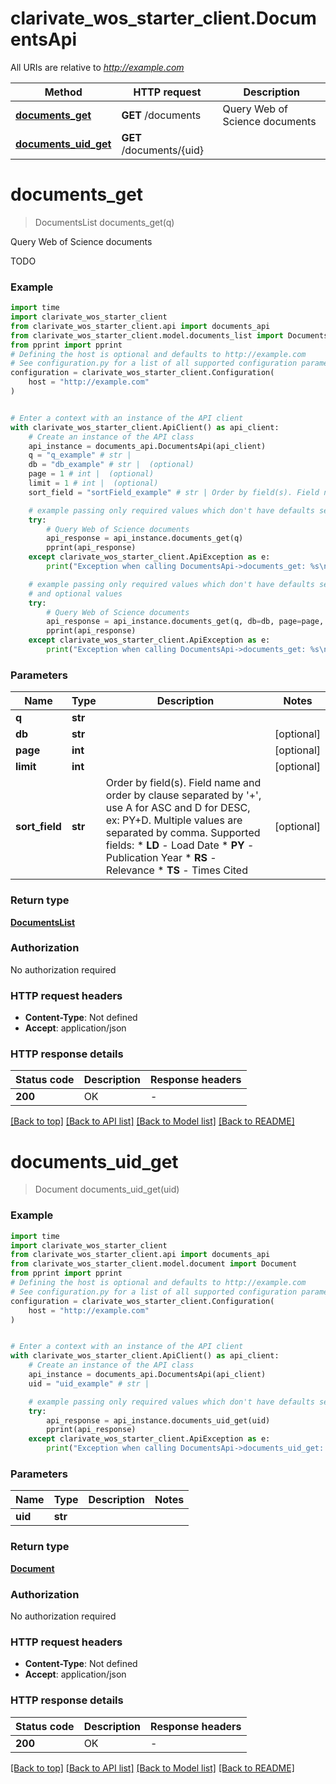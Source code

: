 # clarivate_wos_starter_client.DocumentsApi

All URIs are relative to *http://example.com*

Method | HTTP request | Description
------------- | ------------- | -------------
[**documents_get**](DocumentsApi.md#documents_get) | **GET** /documents | Query Web of Science documents 
[**documents_uid_get**](DocumentsApi.md#documents_uid_get) | **GET** /documents/{uid} | 


# **documents_get**
> DocumentsList documents_get(q)

Query Web of Science documents 

TODO 

### Example


```python
import time
import clarivate_wos_starter_client
from clarivate_wos_starter_client.api import documents_api
from clarivate_wos_starter_client.model.documents_list import DocumentsList
from pprint import pprint
# Defining the host is optional and defaults to http://example.com
# See configuration.py for a list of all supported configuration parameters.
configuration = clarivate_wos_starter_client.Configuration(
    host = "http://example.com"
)


# Enter a context with an instance of the API client
with clarivate_wos_starter_client.ApiClient() as api_client:
    # Create an instance of the API class
    api_instance = documents_api.DocumentsApi(api_client)
    q = "q_example" # str | 
    db = "db_example" # str |  (optional)
    page = 1 # int |  (optional)
    limit = 1 # int |  (optional)
    sort_field = "sortField_example" # str | Order by field(s). Field name and order by clause separated by '+', use A for ASC and D for DESC, ex: PY+D. Multiple values are separated by comma. Supported fields:  * **LD** - Load Date * **PY** - Publication Year * **RS** - Relevance * **TS** - Times Cited  (optional)

    # example passing only required values which don't have defaults set
    try:
        # Query Web of Science documents 
        api_response = api_instance.documents_get(q)
        pprint(api_response)
    except clarivate_wos_starter_client.ApiException as e:
        print("Exception when calling DocumentsApi->documents_get: %s\n" % e)

    # example passing only required values which don't have defaults set
    # and optional values
    try:
        # Query Web of Science documents 
        api_response = api_instance.documents_get(q, db=db, page=page, limit=limit, sort_field=sort_field)
        pprint(api_response)
    except clarivate_wos_starter_client.ApiException as e:
        print("Exception when calling DocumentsApi->documents_get: %s\n" % e)
```


### Parameters

Name | Type | Description  | Notes
------------- | ------------- | ------------- | -------------
 **q** | **str**|  |
 **db** | **str**|  | [optional]
 **page** | **int**|  | [optional]
 **limit** | **int**|  | [optional]
 **sort_field** | **str**| Order by field(s). Field name and order by clause separated by &#39;+&#39;, use A for ASC and D for DESC, ex: PY+D. Multiple values are separated by comma. Supported fields:  * **LD** - Load Date * **PY** - Publication Year * **RS** - Relevance * **TS** - Times Cited  | [optional]

### Return type

[**DocumentsList**](DocumentsList.md)

### Authorization

No authorization required

### HTTP request headers

 - **Content-Type**: Not defined
 - **Accept**: application/json


### HTTP response details

| Status code | Description | Response headers |
|-------------|-------------|------------------|
**200** | OK |  -  |

[[Back to top]](#) [[Back to API list]](../README.md#documentation-for-api-endpoints) [[Back to Model list]](../README.md#documentation-for-models) [[Back to README]](../README.md)

# **documents_uid_get**
> Document documents_uid_get(uid)



### Example


```python
import time
import clarivate_wos_starter_client
from clarivate_wos_starter_client.api import documents_api
from clarivate_wos_starter_client.model.document import Document
from pprint import pprint
# Defining the host is optional and defaults to http://example.com
# See configuration.py for a list of all supported configuration parameters.
configuration = clarivate_wos_starter_client.Configuration(
    host = "http://example.com"
)


# Enter a context with an instance of the API client
with clarivate_wos_starter_client.ApiClient() as api_client:
    # Create an instance of the API class
    api_instance = documents_api.DocumentsApi(api_client)
    uid = "uid_example" # str | 

    # example passing only required values which don't have defaults set
    try:
        api_response = api_instance.documents_uid_get(uid)
        pprint(api_response)
    except clarivate_wos_starter_client.ApiException as e:
        print("Exception when calling DocumentsApi->documents_uid_get: %s\n" % e)
```


### Parameters

Name | Type | Description  | Notes
------------- | ------------- | ------------- | -------------
 **uid** | **str**|  |

### Return type

[**Document**](Document.md)

### Authorization

No authorization required

### HTTP request headers

 - **Content-Type**: Not defined
 - **Accept**: application/json


### HTTP response details

| Status code | Description | Response headers |
|-------------|-------------|------------------|
**200** | OK |  -  |

[[Back to top]](#) [[Back to API list]](../README.md#documentation-for-api-endpoints) [[Back to Model list]](../README.md#documentation-for-models) [[Back to README]](../README.md)


